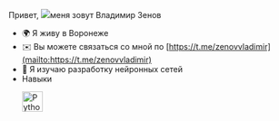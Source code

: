 Привет, ![](https://user-images.githubusercontent.com/18350557/176309783-0785949b-9127-417c-8b55-ab5a4333674e.gif)меня зовут Владимир Зенов 
* 🌍 Я живу в Воронеже
* ✉️ Вы можете связаться со мной по [https://t.me/zenovvladimir](mailto:https://t.me/zenovvladimir)
* 🧠 Я изучаю разработку нейронных сетей
* Навыки  <p align="left"> <a href="https://www.python.org /" target="_blank" rel="noreferrer"><img src="https://raw.githubusercontent.com/danielcranney/readme-generator/main/public/icons/skills/python-colored.svg" width="36" height="36" alt="Python" /></a> </p> 
           
